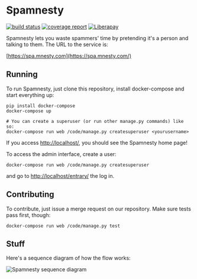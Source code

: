 Spamnesty
========

[![build status](https://gitlab.com/stavros/Spamnesty/badges/master/build.svg)](https://gitlab.com/stavros/Spamnesty/commits/master)
[![coverage report](https://gitlab.com/stavros/Spamnesty/badges/master/coverage.svg)](https://gitlab.com/stavros/Spamnesty/commits/master)
[![Liberapay](http://img.shields.io/liberapay/receives/Spamnesty.svg?logo=liberapay)](https://liberapay.com/Spamnesty/donate)


Spamnesty lets you waste spammers' time by pretending it's a person and talking
to them. The URL to the service is:

[https://spa.mnesty.com](https://spa.mnesty.com/)


Running
-------

To run Spamnesty, just clone this repository, install docker-compose and start
everything up:

~~~
pip install docker-compose
docker-compose up

# You can create a superuser (or run other manage.py commands) like so:
docker-compose run web /code/manage.py createsuperuser <yourusername>
~~~

If you access [http://localhost/](http://localhost/), you should see the
Spamnesty home page!

To access the admin interface, create a user:

~~~
docker-compose run web /code/manage.py createsuperuser
~~~

and go to [http://localhost/entrary/](http://localhost/entrary/) the log in.


Contributing
------------

To contribute, just issue a merge request on our repository. Make sure tests
pass first, though:

~~~
docker-compose run web /code/manage.py test
~~~


Stuff
-----

Here's a sequence diagram of how the flow works:

![Spamnesty sequence diagram](misc/sequence.png)
